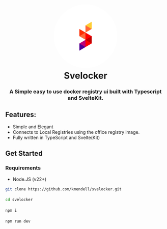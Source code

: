 # <div align="center"><img style="border-radius: 50%;" src="./.gitlab/s.png" width="200"/> <br />Svelocker </div>

<div align="center"><h3>A Simple easy to use docker registry ui built with Typescript and SvelteKit.</h3></div>

## Features:

- Simple and Elegant
- Connects to Local Registries using the office registry image.
- Fully written in TypeScript and Svelte(Kit)

## Get Started

### Requirements

- Node.JS (v22+)

```bash
git clone https://github.com/kmendell/svelocker.git

cd svelocker

npm i

npm run dev
```
